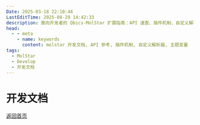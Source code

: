 ```yaml
---
Date: 2025-03-18 22:10:44
LastEditTime: 2025-08-29 14:42:33
description: 面向开发者的 Qbics-MolStar 扩展指南：API 速查、插件机制、自定义解析器、交互事件、主题变量等一站式参考。
head:
  - - meta
    - name: keywords
      content: molstar 开发文档, API 参考, 插件机制, 自定义解析器, 主题变量
tags:
  - MolStar
  - Develop
  - 开发文档
---
```


# 开发文档

[返回首页](../)
